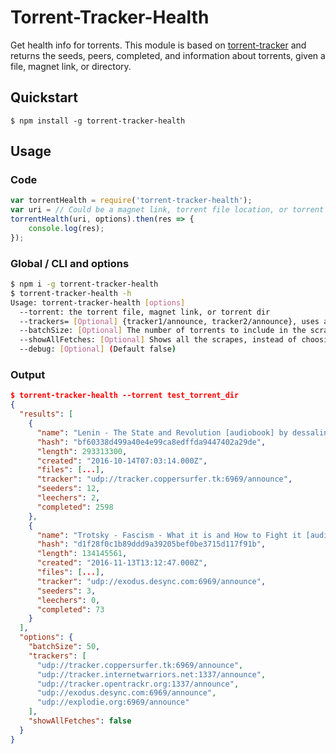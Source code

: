 # Torrent-Tracker-Health

Get health info for torrents. This module is based on [torrent-tracker](https://github.com/vankasteelj/torrent-tracker) and returns the seeds, peers, completed, and information about torrents, given a file, magnet link, or directory.

## Quickstart

`$ npm install -g torrent-tracker-health`

## Usage

### Code

```js
var torrentHealth = require('torrent-tracker-health');
var uri = // Could be a magnet link, torrent file location, or torrent directory.
torrentHealth(uri, options).then(res => {
    console.log(res);
});
```

### Global / CLI and options

```sh
$ npm i -g torrent-tracker-health
$ torrent-tracker-health -h
Usage: torrent-tracker-health [options]
  --torrent: the torrent file, magnet link, or torrent dir
  --trackers= [Optional] {tracker1/announce, tracker2/announce}, uses a default list otherwise
  --batchSize: [Optional] The number of torrents to include in the scrape request (Default 50)
  --showAllFetches: [Optional] Shows all the scrapes, instead of choosing the one with the most seeders(Default false)
  --debug: [Optional] (Default false)
```

### Output

```json
$ torrent-tracker-health --torrent test_torrent_dir
{
  "results": [
    {
      "name": "Lenin - The State and Revolution [audiobook] by dessalines",
      "hash": "bf60338d499a40e4e99ca8edffda9447402a29de",
      "length": 293313300,
      "created": "2016-10-14T07:03:14.000Z",
      "files": [...],
      "tracker": "udp://tracker.coppersurfer.tk:6969/announce",
      "seeders": 12,
      "leechers": 2,
      "completed": 2598
    },
    {
      "name": "Trotsky - Fascism - What it is and How to Fight it [audiobook] by dessalines",
      "hash": "d1f28f0c1b89ddd9a39205bef0be3715d117f91b",
      "length": 134145561,
      "created": "2016-11-13T13:12:47.000Z",
      "files": [...],
      "tracker": "udp://exodus.desync.com:6969/announce",
      "seeders": 3,
      "leechers": 0,
      "completed": 73
    }
  ],
  "options": {
    "batchSize": 50,
    "trackers": [
      "udp://tracker.coppersurfer.tk:6969/announce",
      "udp://tracker.internetwarriors.net:1337/announce",
      "udp://tracker.opentrackr.org:1337/announce",
      "udp://exodus.desync.com:6969/announce",
      "udp://explodie.org:6969/announce"
    ],
    "showAllFetches": false
  }
}
```